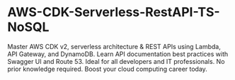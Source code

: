 # AWS-CDK-Serverless-RestAPI-TS-NoSQL
Master AWS CDK v2, serverless architecture &amp; REST APIs using Lambda, API Gateway, and DynamoDB. Learn API documentation best practices with Swagger UI and Route 53. Ideal for all developers and IT professionals. No prior knowledge required. Boost your cloud computing career today.
